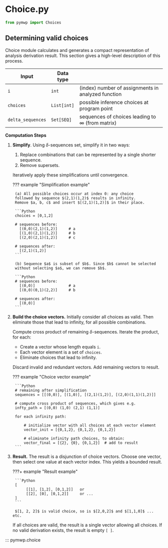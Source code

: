 # Choice.py

```python
from pymwp import Choices
```

## Determining valid choices

Choice module calculates and generates a compact representation of analysis derivation result. 
This section gives a high-level description of this process.

| Input             | Data type   |                                                        |
|-------------------|-------------|--------------------------------------------------------|
| `i`               | `int`       | (index) number of assignments in analyzed function     |
| `choices`         | `List[int]` | possible inference choices at program point            |
| `delta_sequences` | `Set[SEQ]`  | sequences of choices leading to $\infty$ (from matrix) |

**Computation Steps**

1. **Simplify**. Using $\delta$-sequences set, simplify it in two ways:

    1. Replace combinations that can be represented by a single shorter
      sequence.
    2. Remove supersets.

    Iteratively apply these simplifications until convergence.

    ??? example "Simplification example"

        (a) All possible choices occur at index 0: any choice
        followed by sequence $(2,1)(1,2)$ results in infinity.
        Remove $a, b, c$ and insert $[(2,1)(1,2)]$ in their place.

        ```Python
        choices = [0,1,2]

        # sequences before:
          [(0,0)(2,1)(1,2)]     # a
          [(1,0)(2,1)(1,2)]     # b
          [(2,0)(2,1)(1,2)]     # c

        # sequences after:
          [(2,1)(1,2)]
        ```

        (b) Sequence $a$ is subset of $b$. Since $b$ cannot be selected
        without selecting $a$, we can remove $b$.

        ```Python
        # sequences before:
          [(0,0)]               # a
          [(0,0)(0,1)(2,2)]     # b

        # sequences after:
          [(0,0)]
        ```

2. **Build the choice vectors.** Initially consider all choices as valid.
   Then eliminate those that lead to infinity, for all possible
   combinations.

    Compute cross product of remaining $\delta$-sequences.
    Iterate the product, for each:

    - Create a vector whose length equals `i`.
    - Each vector element is a set of `choices`.
    - Eliminate choices that lead to infinity.

    Discard invalid and redundant vectors. Add remaining vectors to result.

    ??? example "Choice vector example"

        ```Python
        # remaining after simplification
        sequences = [[(0,0)], [(1,0)], [(2,1)(1,2)], [(2,0)(1,1)(1,2)]]
   
        # compute cross product of sequences, which gives e.g.
        infty_path = [(0,0) (1,0) (2,1) (1,1)]

        for each infinity path:

            # initialize vector with all choices at each vector element
            vector_init = [{0,1,2}, {0,1,2}, {0,1,2}]

            # eliminate infinity path choices, to obtain:
            vector_final = [{2}, {0}, {0,1,2}]  # add to result
        ```

3. **Result.** The result is a disjunction of choice vectors.
    Choose one vector, then select one value at each vector index. 
    This yields a bounded result.

    ???+ example "Result example"

        ```Python
        [
             [[1], [1,2], [0,1,2]]   or
             [[2], [0], [0,1,2]]     or ...
        ]
        ```

        $[1, 2, 2]$ is valid choice, so is $[2,0,2]$ and $[1,1,0]$ ... etc.

    If all choices are valid, the result is a single vector allowing all choices.
    If no valid derivation exists, the result is empty `[ ]`.


::: pymwp.choice
